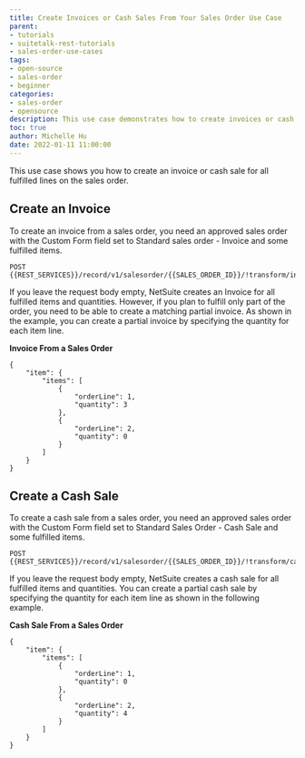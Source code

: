 ```yaml
---
title: Create Invoices or Cash Sales From Your Sales Order Use Case
parent:
- tutorials
- suitetalk-rest-tutorials
- sales-order-use-cases
tags:
- open-source
- sales-order
- beginner
categories:
- sales-order
- opensource
description: This use case demonstrates how to create invoices or cash sales from your sales order.
toc: true
author: Michelle Hu
date: 2022-01-11 11:00:00
---
```

This use case shows you how to create an invoice or cash sale for all fulfilled lines on the sales order.

## Create an Invoice

To create an invoice from a sales order, you need an approved sales order with the Custom Form field set to Standard sales order - Invoice and some fulfilled items. 

<!-- {% raw %} -->
```
POST {{REST_SERVICES}}/record/v1/salesorder/{{SALES_ORDER_ID}}/!transform/invoice
```
<!-- {% endraw %} -->

If you leave the request body empty, NetSuite creates an Invoice for all fulfilled items and quantities. However, if you plan to fulfill only part of the order, you need to be able to create a matching partial invoice. As shown in the example, you can create a partial invoice by specifying the quantity for each item line.

**Invoice From a Sales Order**

```
{
    "item": {
        "items": [
            {
                "orderLine": 1,
                "quantity": 3
            },
            {
                "orderLine": 2,
                "quantity": 0
            }
        ]
    }
}
```

## Create a Cash Sale

To create a cash sale from a sales order, you need an approved sales order with the Custom Form field set to Standard Sales Order - Cash Sale and some fulfilled items. 

<!-- {% raw %} -->
```
POST {{REST_SERVICES}}/record/v1/salesorder/{{SALES_ORDER_ID}}/!transform/cashsale
```
<!-- {% endraw %} -->

If you leave the request body empty, NetSuite creates a cash sale for all fulfilled items and quantities. You can create a partial cash sale by specifying the quantity for each item line as shown in the following example.

**Cash Sale From a Sales Order**

```
{
    "item": {
        "items": [
            {
                "orderLine": 1,
                "quantity": 0
            },
            {
                "orderLine": 2,
                "quantity": 4
            }
        ]
    }
}
```
